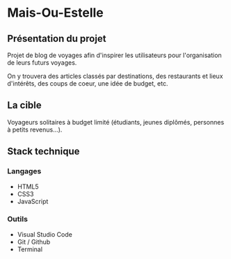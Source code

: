 # Mais-Ou-Estelle

## Présentation du projet

Projet de blog de voyages afin d'inspirer les utilisateurs pour l'organisation de leurs futurs voyages.

On y trouvera des articles classés par destinations, des restaurants et lieux d'intérêts, des coups de coeur, une idée de budget, etc.

## La cible

Voyageurs solitaires à budget limité (étudiants, jeunes diplômés, personnes à petits revenus...).

## Stack technique

### Langages

- HTML5
- CSS3
- JavaScript

### Outils

- Visual Studio Code
- Git / Github
- Terminal
